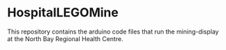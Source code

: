 HospitalLEGOMine
================
This repository contains the arduino code files that run the mining-display at the North Bay Regional Health Centre.
